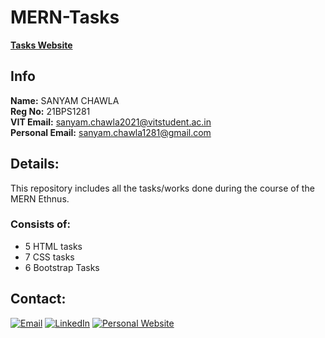 # MERN-Tasks
[**Tasks Website**](https://sanchawla17.github.io/MERN-Tasks-Ethnus/)
## Info
**Name:** SANYAM CHAWLA <br/>
**Reg No:** 21BPS1281 <br/>
**VIT Email:** [sanyam.chawla2021@vitstudent.ac.in](mailto:sanyam.chawla2021@vitstudent.ac.in) <br/> 
**Personal Email:** [sanyam.chawla1281@gmail.com](mailto:sanyam.chawla1281@gmail.com)

## Details:
This repository includes all the tasks/works done during the course of the MERN Ethnus.

### Consists of:
- 5 HTML tasks
- 7 CSS tasks
- 6 Bootstrap Tasks

## Contact:

[![Email](https://img.shields.io/badge/Email-%230077B5.svg?style=for-the-badge&logo=gmail&logoColor=white)](mailto:sanyam.chawla1281@gmail.com)
[![LinkedIn](https://img.shields.io/badge/LinkedIn-%230A66C2.svg?style=for-the-badge&logo=linkedin&logoColor=white)](https://www.linkedin.com/in/sanyam-chawla-b6b34019b/)
[![Personal Website](https://img.shields.io/badge/Website-%2312100E.svg?style=for-the-badge&logoColor=white)](https://sanyamchawla.netlify.app/)
